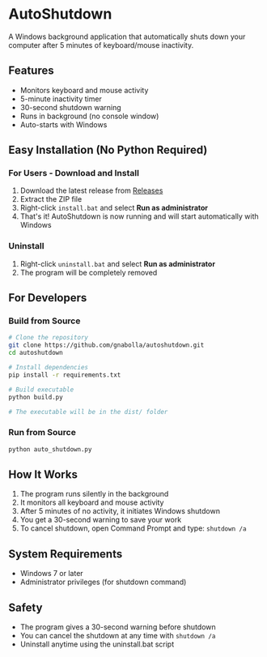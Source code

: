 # AutoShutdown

A Windows background application that automatically shuts down your computer after 5 minutes of keyboard/mouse inactivity.

## Features

- Monitors keyboard and mouse activity
- 5-minute inactivity timer
- 30-second shutdown warning
- Runs in background (no console window)
- Auto-starts with Windows

## Easy Installation (No Python Required)

### For Users - Download and Install

1. Download the latest release from [Releases](https://github.com/gnabolla/autoshutdown/releases)
2. Extract the ZIP file
3. Right-click `install.bat` and select **Run as administrator**
4. That's it! AutoShutdown is now running and will start automatically with Windows

### Uninstall

1. Right-click `uninstall.bat` and select **Run as administrator**
2. The program will be completely removed

## For Developers

### Build from Source

```bash
# Clone the repository
git clone https://github.com/gnabolla/autoshutdown.git
cd autoshutdown

# Install dependencies
pip install -r requirements.txt

# Build executable
python build.py

# The executable will be in the dist/ folder
```

### Run from Source

```bash
python auto_shutdown.py
```

## How It Works

1. The program runs silently in the background
2. It monitors all keyboard and mouse activity
3. After 5 minutes of no activity, it initiates Windows shutdown
4. You get a 30-second warning to save your work
5. To cancel shutdown, open Command Prompt and type: `shutdown /a`

## System Requirements

- Windows 7 or later
- Administrator privileges (for shutdown command)

## Safety

- The program gives a 30-second warning before shutdown
- You can cancel the shutdown at any time with `shutdown /a`
- Uninstall anytime using the uninstall.bat script